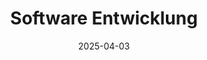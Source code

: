 ---
title: "Software Entwicklung"
date: '2025-04-03'
draft: false
url: '/de/it-service-management'
---